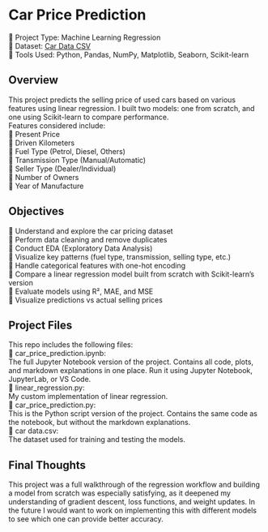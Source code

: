 # Car Price Prediction  
🚗 Project Type: Machine Learning Regression  
🚗 Dataset: [Car Data CSV](https://www.kaggle.com/datasets/vijayaadithyanvg/car-price-predictionused-cars/data)  
🚗 Tools Used: Python, Pandas, NumPy, Matplotlib, Seaborn, Scikit-learn   

## Overview  
This project predicts the selling price of used cars based on various features using linear regression. I built two models: one from scratch, and one using Scikit-learn to compare performance.  
Features considered include:  
🚗 Present Price  
🚗 Driven Kilometers  
🚗 Fuel Type (Petrol, Diesel, Others)  
🚗 Transmission Type (Manual/Automatic)  
🚗 Seller Type (Dealer/Individual)  
🚗 Number of Owners  
🚗 Year of Manufacture  

## Objectives  
🚗 Understand and explore the car pricing dataset  
🚗 Perform data cleaning and remove duplicates  
🚗 Conduct EDA (Exploratory Data Analysis)  
🚗 Visualize key patterns (fuel type, transmission, selling type, etc.)  
🚗 Handle categorical features with one-hot encoding  
🚗 Compare a linear regression model built from scratch with Scikit-learn’s version  
🚗 Evaluate models using R², MAE, and MSE  
🚗 Visualize predictions vs actual selling prices  

## Project Files  
This repo includes the following files:  
🚗 car_price_prediction.ipynb:  
The full Jupyter Notebook version of the project. Contains all code, plots, and markdown explanations in one place. Run it using Jupyter Notebook, JupyterLab, or VS Code.  
🚗 linear_regression.py:  
My custom implementation of linear regression.  
🚗 car_price_prediction.py:  
This is the Python script version of the project. Contains the same code as the notebook, but without the markdown explanations.  
🚗 car data.csv:  
The dataset used for training and testing the models.  

## Final Thoughts  
This project was a full walkthrough of the regression workflow and building a model from scratch was especially satisfying, as it deepened my understanding of gradient descent, loss functions, and weight updates.
In the future I would want to work on implementing this with different models to see which one can provide better accuracy.

